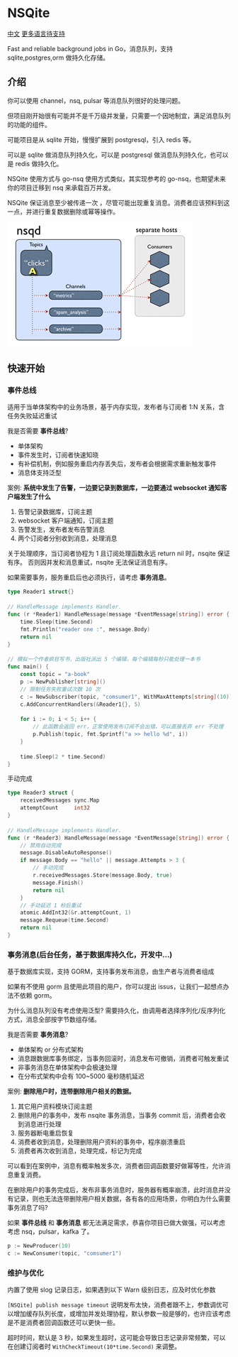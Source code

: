 # NSQite

[中文](./README.md) [更多语言待支持](./README.md)

Fast and reliable background jobs in Go，消息队列，支持 sqlite,postgres,orm 做持久化存储。

## 介绍

你可以使用 channel，nsq, pulsar 等消息队列很好的处理问题。

但项目刚开始很有可能并不是千万级并发量，只需要一个因地制宜，满足消息队列的功能的组件。

可能项目是从 sqlite 开始，慢慢扩展到 postgresql，引入 redis 等。

可以是 sqlite 做消息队列持久化，可以是 postgresql 做消息队列持久化，也可以是 redis 做持久化。

NSQite 使用方式与 go-nsq 使用方式类似，其实现参考的 go-nsq，也期望未来你的项目迁移到 nsq 来承载百万并发。

NSQite 保证消息至少被传递一次 ，尽管可能出现重复消息。消费者应该预料到这一点，并进行重复数据删除或幂等操作。

![](./docs/1.gif)

## 快速开始

### 事件总线

适用于当单体架构中的业务场景，基于内存实现，发布者与订阅者 1:N 关系，含任务失败延迟重试

我是否需要 **事件总线**?

+ 单体架构
+ 事件发生时，订阅者快速知晓
+ 有补偿机制，例如服务重启内存丢失后，发布者会根据需求重新触发事件
+ 消息体支持泛型

案例:
**系统中发生了告警，一边要记录到数据库，一边要通过 websocket 通知客户端发生了什么**
1. 告警记录数据库，订阅主题
2. websocket 客户端通知，订阅主题
3. 告警发生，发布者发布告警消息
4. 两个订阅者分别收到消息，处理消息

关于处理顺序，当订阅者协程为 1 且订阅处理函数永远 return nil 时，nsqite 保证有序。
否则因并发和消息重试，nsqite 无法保证消息有序。

如果需要事务，服务重启后也必须执行，请考虑 **事务消息**。

```go
type Reader1 struct{}

// HandleMessage implements Handler.
func (r *Reader1) HandleMessage(message *EventMessage[string]) error {
	time.Sleep(time.Second)
	fmt.Println("reader one :", message.Body)
	return nil
}

// 模拟一个作者疯狂写书，出版社派出 5 个编辑，每个编辑每秒只能处理一本书
func main() {
	const topic = "a-book"
	p := NewPublisher[string]()
	// 限制任务失败重试次数 10 次
	c := NewSubscriber(topic, "comsumer1", WithMaxAttempts[string](10))
	c.AddConcurrentHandlers(&Reader1{}, 5)

	for i := 0; i < 5; i++ {
		// 此函数会返回 err，正常使用发布订阅不会出错，可以直接丢弃 err 不处理
		p.Publish(topic, fmt.Sprintf("a >> hello %d", i))
	}

	time.Sleep(2 * time.Second)
}

```

手动完成
```go
type Reader3 struct {
	receivedMessages sync.Map
	attemptCount     int32
}

// HandleMessage implements Handler.
func (r *Reader3) HandleMessage(message *EventMessage[string]) error {
	// 禁用自动完成
	message.DisableAutoResponse()
	if message.Body == "hello" || message.Attempts > 3 {
		// 手动完成
		r.receivedMessages.Store(message.Body, true)
		message.Finish()
		return nil
	}
	// 手动延迟 1 秒后重试
	atomic.AddInt32(&r.attemptCount, 1)
	message.Requeue(time.Second)
	return nil
}
```

### 事务消息(后台任务，基于数据库持久化，开发中...)

基于数据库实现，支持 GORM，支持事务发布消息，由生产者与消费者组成

如果有不使用 gorm 且使用此项目的用户，你可以提出 issus，让我们一起想点办法不依赖 gorm。

为什么消息队列没有考虑使用泛型? 需要持久化，由调用者选择序列化/反序列化方式，消息全部按字节数组存储。

我是否需要 **事务消息**?

+ 单体架构 or 分布式架构
+ 消息跟数据库事务绑定，当事务回滚时，消息发布可撤销，消费者可触发重试
+ 非事务消息在单体架构中会极速处理
+ 在分布式架构中会有 100~5000 毫秒随机延迟

案例:
**删除用户时，连带删除用户相关的数据。**
1. 其它用户资料模块订阅主题
2. 删除用户的事务中，发布 nsqite 事务消息，当事务 commit 后，消费者会收到消息进行处理
3. 服务器断电重启恢复
4. 消费者收到消息，处理删除用户资料的事务中，程序崩溃重启
5. 消费者再次收到消息，处理完成，标记为完成

可以看到在案例中，消息有概率触发多次，消费者回调函数要好做幂等性，允许消息重复消费。

在删除用户的事务完成后，发布非事务消息时，服务器有概率崩溃，此时消息并没有记录，则也无法连带删除用户相关数据，各有各的应用场景，你明白为什么需要事务消息了吗?


如果 **事件总线** 和 **事务消息** 都无法满足需求，恭喜你项目已做大做强，可以考虑考虑 nsq，pulsar，kafka 了。

```go
p := NewProducer(10)
c := NewConsumer(topic, "comsumer1")
```

### 维护与优化

内置了使用 slog 记录日志，如果遇到以下 Warn 级别日志，应及时优化参数

`[NSQite] publish message timeout` 说明发布太快，消费者跟不上，参数调优可以增加缓存队列长度，或增加并发处理协程，默认参数一般是够的，也许应该考虑是不是消费者回调函数还可以更快一些。

超时时间，默认是 3 秒，如果发生超时，这可能会导致日志记录非常频繁，可以在创建订阅者时 `WithCheckTimeout(10*time.Second)` 来调整。
